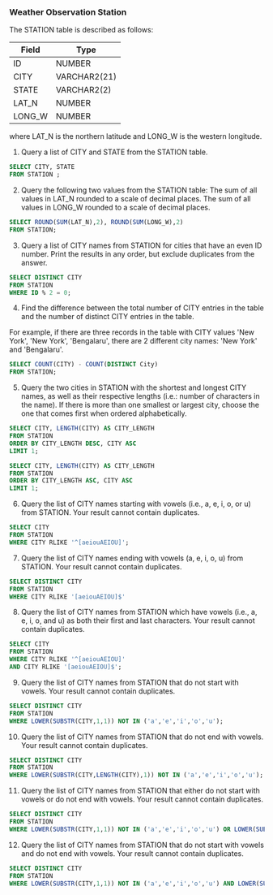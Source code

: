 ### Weather Observation Station
The STATION table is described as follows:

|  Field | Type |
|---|---|
| ID  | NUMBER |
| CITY | VARCHAR2(21)   |
| STATE  | VARCHAR2(2)  |
| LAT_N |  NUMBER |
| LONG_W | NUMBER |

where LAT_N is the northern latitude and LONG_W is the western longitude.

1. Query a list of CITY and STATE from the STATION table.

```sql
SELECT CITY, STATE
FROM STATION ; 
```

2. Query the following two values from the STATION table:
The sum of all values in LAT_N rounded to a scale of  decimal places.
The sum of all values in LONG_W rounded to a scale of  decimal places.

```SQL
SELECT ROUND(SUM(LAT_N),2), ROUND(SUM(LONG_W),2)
FROM STATION;
```

3. Query a list of CITY names from STATION for cities that have an even ID number. Print the results in any order, but exclude duplicates from the answer.

```sql
SELECT DISTINCT CITY
FROM STATION
WHERE ID % 2 = 0;
```

4. Find the difference between the total number of CITY entries in the table and the number of distinct CITY entries in the table.

For example, if there are three records in the table with CITY values 'New York', 'New York', 'Bengalaru', there are 2 different city names: 'New York' and 'Bengalaru'. 

```sql
SELECT COUNT(CITY) - COUNT(DISTINCT City)
FROM STATION;
```

5. Query the two cities in STATION with the shortest and longest CITY names, as well as their respective lengths (i.e.: number of characters in the name). If there is more than one smallest or largest city, choose the one that comes first when ordered alphabetically.

```sql
SELECT CITY, LENGTH(CITY) AS CITY_LENGTH
FROM STATION
ORDER BY CITY_LENGTH DESC, CITY ASC
LIMIT 1;

SELECT CITY, LENGTH(CITY) AS CITY_LENGTH
FROM STATION
ORDER BY CITY_LENGTH ASC, CITY ASC
LIMIT 1;
```

6. Query the list of CITY names starting with vowels (i.e., a, e, i, o, or u) from STATION. Your result cannot contain duplicates.

```sql
SELECT CITY
FROM STATION
WHERE CITY RLIKE '^[aeiouAEIOU]';
```

7. Query the list of CITY names ending with vowels (a, e, i, o, u) from STATION. Your result cannot contain duplicates.
   
```sql
SELECT DISTINCT CITY
FROM STATION
WHERE CITY RLIKE '[aeiouAEIOU]$'
```

8. Query the list of CITY names from STATION which have vowels (i.e., a, e, i, o, and u) as both their first and last characters. Your result cannot contain duplicates.
   
```sql
SELECT CITY
FROM STATION
WHERE CITY RLIKE '^[aeiouAEIOU]'
AND CITY RLIKE '[aeiouAEIOU]$';
```

9. Query the list of CITY names from STATION that do not start with vowels. Your result cannot contain duplicates.

```sql
SELECT DISTINCT CITY
FROM STATION
WHERE LOWER(SUBSTR(CITY,1,1)) NOT IN ('a','e','i','o','u');
```

10. Query the list of CITY names from STATION that do not end with vowels. Your result cannot contain duplicates.

```sql
SELECT DISTINCT CITY
FROM STATION
WHERE LOWER(SUBSTR(CITY,LENGTH(CITY),1)) NOT IN ('a','e','i','o','u');
```

11. Query the list of CITY names from STATION that either do not start with vowels or do not end with vowels. Your result cannot contain duplicates.

```sql
SELECT DISTINCT CITY
FROM STATION
WHERE LOWER(SUBSTR(CITY,1,1)) NOT IN ('a','e','i','o','u') OR LOWER(SUBSTR(CITY, LENGTH(CITY),1)) NOT IN ('a','e','i','o','u');   
```

12. Query the list of CITY names from STATION that do not start with vowels and do not end with vowels. Your result cannot contain duplicates.

```sql
SELECT DISTINCT CITY
FROM STATION
WHERE LOWER(SUBSTR(CITY,1,1)) NOT IN ('a','e','i','o','u') AND LOWER(SUBSTR(CITY,LENGTH(CITY),1)) NOT IN ('a','e','i','o','u');
```

